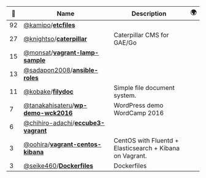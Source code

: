 |:star2: | Name | Description | 🌍|
|---|---|---|---|
|92|[@kamipo](https://github.com/kamipo)/[**etcfiles**](https://github.com/kamipo/etcfiles)|||
|27|[@knightso](https://github.com/knightso)/[**caterpillar**](https://github.com/knightso/caterpillar)|Caterpillar CMS for GAE/Go||
|15|[@monsat](https://github.com/monsat)/[**vagrant-lamp-sample**](https://github.com/monsat/vagrant-lamp-sample)|||
|13|[@sadapon2008](https://github.com/sadapon2008)/[**ansible-roles**](https://github.com/sadapon2008/ansible-roles)|||
|11|[@kobake](https://github.com/kobake)/[**filydoc**](https://github.com/kobake/filydoc)|Simple file document system.||
|7|[@tanakahisateru](https://github.com/tanakahisateru)/[**wp-demo-wck2016**](https://github.com/tanakahisateru/wp-demo-wck2016)|WordPress demo WordCamp 2016||
|6|[@chihiro-adachi](https://github.com/chihiro-adachi)/[**eccube3-vagrant**](https://github.com/chihiro-adachi/eccube3-vagrant)|||
|3|[@oohira](https://github.com/oohira)/[**vagrant-centos-kibana**](https://github.com/oohira/vagrant-centos-kibana)|CentOS with Fluentd + Elasticsearch + Kibana on Vagrant.||
|3|[@seike460](https://github.com/seike460)/[**Dockerfiles**](https://github.com/seike460/Dockerfiles)|Dockerfiles||

